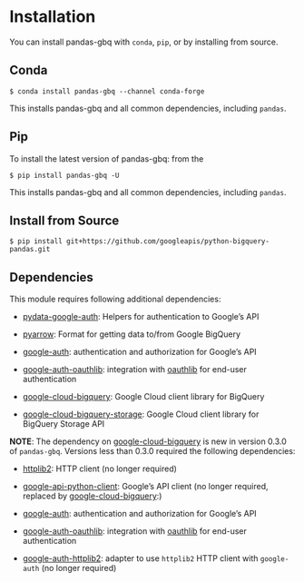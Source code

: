 # Installation

You can install pandas-gbq with `conda`, `pip`, or by installing from source.

## Conda

```shell
$ conda install pandas-gbq --channel conda-forge
```

This installs pandas-gbq and all common dependencies, including `pandas`.

## Pip

To install the latest version of pandas-gbq: from the

```shell
$ pip install pandas-gbq -U
```

This installs pandas-gbq and all common dependencies, including `pandas`.

## Install from Source

```shell
$ pip install git+https://github.com/googleapis/python-bigquery-pandas.git
```

## Dependencies

This module requires following additional dependencies:


* [pydata-google-auth](https://github.com/pydata/pydata-google-auth): Helpers for authentication to Google’s API


* [pyarrow](https://arrow.apache.org/docs/python/): Format for getting data to/from Google BigQuery


* [google-auth](https://github.com/GoogleCloudPlatform/google-auth-library-python): authentication and authorization for Google’s API


* [google-auth-oauthlib](https://github.com/GoogleCloudPlatform/google-auth-library-python-oauthlib): integration with [oauthlib](https://github.com/idan/oauthlib) for end-user authentication


* [google-cloud-bigquery](https://googleapis.dev/python/bigquery/latest/index.html): Google Cloud client library for BigQuery


* [google-cloud-bigquery-storage](https://googleapis.dev/python/bigquerystorage/latest/index.html): Google Cloud client library for BigQuery Storage API

**NOTE**: The dependency on [google-cloud-bigquery](https://googleapis.dev/python/bigquery/latest/index.html) is new in version 0.3.0 of `pandas-gbq`.
Versions less than 0.3.0 required the following dependencies:


* [httplib2](https://github.com/httplib2/httplib2): HTTP client (no longer required)


* [google-api-python-client](http://github.com/google/google-api-python-client): Google’s API client (no longer required, replaced by [google-cloud-bigquery](hhttps://googleapis.dev/python/bigquery/latest/index.html):)


* [google-auth](https://github.com/GoogleCloudPlatform/google-auth-library-python): authentication and authorization for Google’s API


* [google-auth-oauthlib](https://github.com/GoogleCloudPlatform/google-auth-library-python-oauthlib): integration with [oauthlib](https://github.com/idan/oauthlib) for end-user authentication


* [google-auth-httplib2](https://github.com/GoogleCloudPlatform/google-auth-library-python-httplib2): adapter to use `httplib2` HTTP client with `google-auth` (no longer required)
